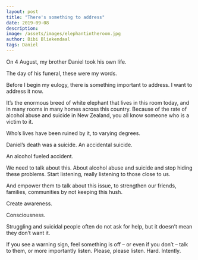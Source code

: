 ```yaml
---
layout: post
title: "There's something to address"
date: 2019-09-08
description:
image: /assets/images/elephantintheroom.jpg
author: Bibi Bliekendaal
tags: Daniel
---
```


On 4 August, my brother Daniel took his own life. 

The day of his funeral, these were my words. 



Before I begin my eulogy, there is something important to address. I want to address it now.

It’s the enormous breed of white elephant that lives in this room today, and in many rooms in many homes across this country. Because of the rate of alcohol abuse and suicide in New Zealand, you all know someone who is a victim to it.

Who’s lives have been ruined by it, to varying degrees.

Daniel’s death was a suicide. An accidental suicide.

An alcohol fueled accident.

We need to talk about this. About alcohol abuse and suicide and stop hiding these problems. Start listening, really listening to those close to us.

And empower them to talk about this issue, to strengthen our friends, families, communities by not keeping this hush. 

Create awareness. 

Consciousness.

Struggling and suicidal people often do not ask for help, but it doesn’t mean they don’t want it. 

If you see a warning sign, feel something is off – or even if you don’t – talk to them, or more importantly listen. Please, please listen. Hard. Intently. 
